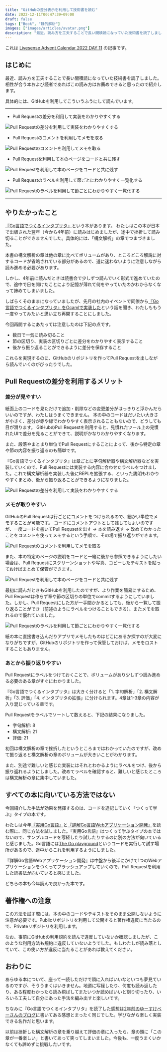 ```yaml
---
title: "GitHubの差分表示を利用して技術書を読む"
date: 2022-12-11T00:47:39+09:00
draft: false
tags: ["Book", "静的解析"]
images: ["images/articles/avatar.png"]
description: "最近、読み方を工夫することで長い間積読になっていた技術書を読了しました。相性が合う本および読者であればこの読み方はお薦めできると思ったので紹介します。"
---
```


これは [Livesense Advent Calendar 2022 DAY 11](https://adventar.org/calendars/7971) の記事です。

## はじめに

最近、読み方を工夫することで長い間積読になっていた技術書を読了しました。相性が合う本および読者であればこの読み方はお薦めできると思ったので紹介します。

具体的には、GitHubを利用してこういうふうにして読んでいます。

***

- Pull Requestの差分を利用して実装をわかりやすくする

![Pull Requestの差分を利用して実装をわかりやすくする](/images/articles/github_pr_2.png)

- Pull Requestのコメントを利用してメモを取る

![Pull Requestのコメントを利用してメモを取る](/images/articles/github_pr_4.png)

- Pull Requestを利用して本のページをコードと共に残す

![Pull Requestを利用して本のページをコードと共に残す](/images/articles/github_pr_1.png)

- Pull Requestのラベルを利用して節ごとにわかりやすく一覧化する

![Pull Requestのラベルを利用して節ごとにわかりやすく一覧化する](/images/articles/github_pr_3.png)

***

## やりたかったこと

[『Go言語でつくるインタプリタ』](https://www.oreilly.co.jp/books/9784873118222/)という本があります。
わたしはこの本が日本で出版された翌年（今から4年前）に読みはじめましたが、途中で挫折して読み切ることができませんでした。具体的には、「構文解析」の章でつまづきました。

本書の構文解析の章は他の章に比べてボリュームがあり、ところどころ解説に対するコードが省略されている部分があるので、道に迷わないように注意しながら読み進める必要があります。

しかし、4年前に読んだときは読書会で少しずつ読んでいく形式で進めていたので、途中で日を開けたことにより記憶が薄れて何をやっていたのかわからなくなって諦めてしまいました。

しばらくそのままになっていましたが、先月の社内のイベントで同僚から[『Go言語でつくるインタプリタ』をOcamlで実装した](https://github.com/ryo-imai-bit/Writing-An-Interpreter-In-Go-In-OCaml)という話を聞き、わたしももう一度やってみたいと思い立ち再開することにしました。

今回再開するにあたっては注意したのは下記の点です。

- 数日で一気に読み切ること
- 節の区切り、実装の区切りごとに差分をわかりやすく表示すること
- 後から振り返ることができるように差分を保存すること

これらを実現するのに、GitHubのリポジトリを作ってPull Requestを出しながら読んでいくのがぴったりでした。

## Pull Requestの差分を利用するメリット

### 差分が見やすい

紙面上のコードを見ただけで追加・削除などの変更差分がはっきりと浮かんだらいいのですが、わたしはうまくできません。
本の中のコードはだいたい大きさが小さく、差分が赤や緑でわかりやすく表示されることもないので、どうしても目が滑ります。
GitHubのPull Requestを利用すると、見慣れたツール上の見慣れたUIで差分を見ることができて、説明がかなりわかりやすくなります。

また、段落やまとまり単位でPull Requestにすることによって、後から特定の章や節の内容を振り返るのも簡単です。

『Go言語でつくるインタプリタ』は章ごとに字句解析器や構文解析器などを実装していくので、Pull Requestには実装する内容に合わせたラベルをつけました。これで構文解析器を実装した後にREPLを拡張する、といった説明もわかりやすくまとめ、後から振り返ることができるようになりました。

![Pull Requestの差分を利用して実装をわかりやすくする](/images/articles/github_pr_2.png)

### メモが取りやすい

GitHubのPull Requestは行ごとにコメントをつけられるので、細かい単位でメモすることが可能です。
コードにコメントアウトとして残してもよいのですが、一度コードを書いてPull Requsetを出す -> 本を読み返す -> 改めてわかったことをコメントを使ってメモするという手順で、その場で振り返りができます。

![Pull Requestのコメントを利用してメモを取る](/images/articles/github_pr_4.png)

また、本の特定のページの説明をコードと一緒に後から参照できるようにしたい場合は、Pull Requestにスクリーンショットや写真、コピーしたテキストを貼っておけばまとめて保管ができます。

![Pull Requestを利用して本のページをコードと共に残す](/images/articles/github_pr_1.png)

最初に読んだときもGitHubを利用したのですが、より作業を簡易にするため、Pull Requestは作らず章や節の区切りの単位でcommitするようにしていました。しかし、Pull Requestにした方が一手間かかるとしても、後から一覧して振り返ることができ（前述のようにラベルをつけることもできる）、またメモを取れるので優れていました。

![Pull Requestのラベルを利用して節ごとにわかりやすく一覧化する](/images/articles/github_pr_3.png)

紙の本に直接書き込んだりアプリでメモしたものはどこにあるか探すのが大変になりがちですが、GitHubのリポジトリを作って保管しておけば、メモをロストすることもありません。

### あとから振り返りやすい

Pull Requestにラベルをつけておくことで、ボリュームがあり少しずつ読み進める必要のある章がすぐにわかりました。

『Go言語でつくるインタプリタ』は大きく分けると「1. 字句解析」「2. 構文解析」「3. 評価」「4. インタプリタの拡張」に分けられます。4章は1-3章の内容が入り混じっている章です。

Pull Requestをラベルでソートして数えると、下記の結果になりました。

- 字句解析: 8
- 構文解析: 21
- 評価: 21

初回は構文解析の章で挫折したというところまではわかっていたのですが、改めて振り返ると構文解析の章のボリュームが大きいことがわかります。

また、別途で難しいと感じた実装にはそれとわかるようにラベルをつけ、後から振り返れるようにしました。改めてラベルを確認すると、難しいと感じたところは構文解析の章に集中していました。

## すべての本に向いている方法ではない

今回紹介した手法が効果を発揮するのは、コードを追記していく「つくって学ぶ」タイプの本です。

わたしは今年[『実用Go言語』](https://www.oreilly.co.jp/books/9784873119694/)と[『詳解Go言語Webアプリケーション開発』](https://book.mynavi.jp/manatee/books/detail/id=131170)を読む際に、同じ方法を試しました。『実用Go言語』はつくって学ぶタイプの本ではないので、サンプルコードを写経したり試したりするのに別の方法が向いていると感じました。Go言語には[The Go playground](https://go.dev/play/)というコードを実行して試す場所があるので、途中からこれを利用するようにしました。

『詳解Go言語Webアプリケーション開発』は中盤から後半にかけて1つのWebアプリケーションをつくってブラッシュアップしていくので、Pull Requestを利用した読書法が向いていると感じました。

どちらの本も今年読んで良かった本です。

## 著作権への注意

この方法を試す際には、本の中のコードやテキストをそのまま公開しないように注意が必要です。Publicリポジトリを利用して公開すると著作権違反に当たるので、Privateリポジトリを利用します。

なお、事前にGitHubの利用規約を読んで違反していないか確認しましたが、このような利用方法も規約に違反していないようでした。もしわたしが読み落としていて、この使い方が違反に当たることがあれば教えてください。

## おわりに

あらゆる本について、座って一読しただけで頭に入ればいいなといつも夢見ているのですが、そううまくはいきません。地道に写経したり、何度も読み返したり、ある程度わかったら読み飛ばしてまたいつか読めばいいと割り切ったり、いろいろ工夫して自分にあった手法を編み出すと楽しいです。

ちなみに『Go言語でつくるインタプリタ』を読了した感想は[2年前のゆーすけべーさんのブログ](https://yusukebe.com/posts/2020/writing-an-interpreter-in-go/)に書いてある感想とまったく同じでした。学びながら楽しく実装できる名作だと思います。

以前は挫折した構文解析の章を乗り越えて評価の章に入ったら、章の頭に「この章が一番楽しい」と書いてあって笑ってしまいました。今後も、一度うまくいかなくても諦めずに挑戦したいです。
